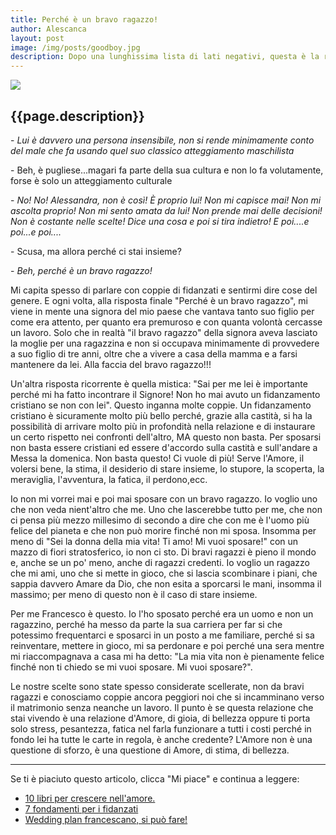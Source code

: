 ```yaml
---
title: Perché è un bravo ragazzo!
author: Alescanca
layout: post
image: /img/posts/goodboy.jpg
description: Dopo una lunghissima lista di lati negativi, questa è la risposta media più inflazionata delle ragazze alla domanda &quot;Perché stai con lui?&quot; ... ma scherziamo?
---
```


![]({{page.image}})

## {{page.description}}


\- *Lui è davvero una persona insensibile, non si rende minimamente conto del male che fa usando quel suo classico atteggiamento maschilista*

\- Beh, è pugliese...magari fa parte della sua cultura e non lo fa volutamente, forse è solo un atteggiamento culturale

\- *No! No! Alessandra, non è così! È proprio lui! Non mi capisce mai! Non mi ascolta proprio! Non mi sento amata da lui! Non prende mai delle decisioni! Non è costante nelle scelte! Dice una cosa e poi si tira indietro! E poi....e poi...e poi....*

\- Scusa, ma allora perché ci stai insieme?

\- *Beh, perché è un bravo ragazzo!*


Mi capita spesso di parlare con coppie di fidanzati e sentirmi dire cose del genere. E ogni volta, alla risposta finale "Perché è un bravo ragazzo", mi viene in mente una signora del mio paese che vantava tanto suo figlio per come era attento, per quanto era premuroso e con quanta volontà cercasse un lavoro. Solo che in realtà "il bravo ragazzo" della signora aveva lasciato la moglie per una ragazzina e non si occupava minimamente di provvedere a suo figlio di tre anni, oltre che a vivere a casa della mamma e a farsi mantenere da lei. Alla faccia del bravo ragazzo!!!

Un'altra risposta ricorrente è quella mistica: "Sai per me lei è importante perché mi ha fatto incontrare il Signore! Non ho mai avuto un fidanzamento cristiano se non con lei". Questo inganna molte coppie. Un fidanzamento cristiano è sicuramente molto più bello perché, grazie alla castità, si ha la possibilità di arrivare molto più in profondità nella relazione e di instaurare un certo rispetto nei confronti dell'altro, MA questo non basta. Per sposarsi non basta essere cristiani ed essere d'accordo sulla castità e sull'andare a Messa la domenica. Non basta questo! Ci vuole di più! Serve l'Amore, il volersi bene, la stima, il desiderio di stare insieme, lo stupore, la scoperta, la meraviglia, l'avventura, la fatica, il perdono,ecc.

Io non mi vorrei mai e poi mai sposare con un bravo ragazzo. Io voglio uno che non veda nient'altro che me. Uno che lascerebbe tutto per me, che non ci pensa più mezzo millesimo di secondo a dire che con me è l'uomo più felice del pianeta e che non può morire finché non mi sposa. Insomma per meno di "Sei la donna della mia vita! Ti amo! Mi vuoi sposare!" con un mazzo di fiori stratosferico, io non ci sto. Di bravi ragazzi è pieno il mondo e, anche se un po' meno, anche di ragazzi credenti. Io voglio un ragazzo che mi ami, uno che si mette in gioco, che si lascia scombinare i piani, che sappia davvero Amare da Dio, che non esita a sporcarsi le mani, insomma il massimo; per meno di questo non è il caso di stare insieme.

Per me Francesco è questo. Io l'ho sposato perché era un uomo e non un ragazzino, perché ha messo da parte la sua carriera per far si che potessimo frequentarci e sposarci in un posto a me familiare, perché si sa reinventare, mettere in gioco, mi sa perdonare e poi perché una sera mentre mi riaccompagnava a casa mi ha detto: "La mia vita non è pienamente felice finché non ti chiedo se mi vuoi sposare. Mi vuoi sposare?".

Le nostre scelte sono state spesso considerate scellerate, non da bravi ragazzi e conosciamo coppie ancora peggiori noi che si incamminano verso il matrimonio senza neanche un lavoro. Il punto è se questa relazione che stai vivendo è una relazione d'Amore, di gioia, di bellezza oppure ti porta solo stress, pesantezza, fatica nel farla funzionare a tutti i costi perché in fondo lei ha tutte le carte in regola, è anche credente? L'Amore non è una questione di sforzo, è una questione di Amore, di stima, di bellezza. 








---
Se ti è piaciuto questo articolo, clicca "Mi piace" e continua a leggere:

- [10 libri per crescere nell'amore.](http://5p2p.it/2013/12/16/10libri.html)
- [7 fondamenti per i fidanzati](http://5p2p.it/2013/11/08/sette-pilastri.html)
- [Wedding plan francescano, si può fare!](http://5p2p.it/2013/04/24/wedding-plan-francescano.html)
